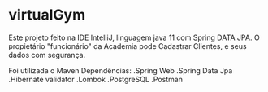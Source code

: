 # virtualGym

Este projeto feito na IDE IntelliJ, linguagem java 11 com Spring DATA JPA. 
O propietário "funcionário" da Academia pode Cadastrar Clientes, e seus dados com segurança.

Foi utilizada o Maven
Dependências:
.Spring Web
.Spring Data Jpa
.Hibernate validator
.Lombok
.PostgreSQL
.Postman
